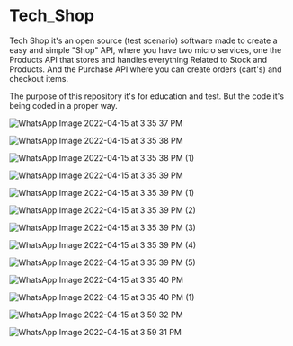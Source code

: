 # Tech_Shop

Tech Shop it's an open source (test scenario) software made to create a easy and simple "Shop" API, where you have two micro services, one the Products API that stores and handles everything Related to Stock and Products. And the Purchase API where you can create orders (cart's) and checkout items.

The purpose of this repository it's for education and test. But the code it's being coded in a proper way.


![WhatsApp Image 2022-04-15 at 3 35 37 PM](https://user-images.githubusercontent.com/55663920/163577386-db9145ae-9425-49f0-a7f4-4ecabc893a9f.jpeg)

![WhatsApp Image 2022-04-15 at 3 35 38 PM](https://user-images.githubusercontent.com/55663920/163577429-49b8dbe9-c434-413e-9c57-1b43f15cd6de.jpeg)

![WhatsApp Image 2022-04-15 at 3 35 38 PM (1)](https://user-images.githubusercontent.com/55663920/163577463-31ece16d-7819-4618-94d4-0330cb905a4c.jpeg)

![WhatsApp Image 2022-04-15 at 3 35 39 PM](https://user-images.githubusercontent.com/55663920/163577480-99aebeae-de6f-4026-8470-62c8e4290409.jpeg)

![WhatsApp Image 2022-04-15 at 3 35 39 PM (1)](https://user-images.githubusercontent.com/55663920/163577500-2ccd4801-3b6e-48ad-9e8c-53856c97d95f.jpeg)

![WhatsApp Image 2022-04-15 at 3 35 39 PM (2)](https://user-images.githubusercontent.com/55663920/163577514-9a66ccc3-a16f-4f8e-90cd-81d634a7d431.jpeg)

![WhatsApp Image 2022-04-15 at 3 35 39 PM (3)](https://user-images.githubusercontent.com/55663920/163577525-0cff1027-d70e-4af7-9c7d-89706bf9f3e1.jpeg)

![WhatsApp Image 2022-04-15 at 3 35 39 PM (4)](https://user-images.githubusercontent.com/55663920/163577533-8ca8fec4-75a0-42ab-868f-a8215b333e28.jpeg)

![WhatsApp Image 2022-04-15 at 3 35 39 PM (5)](https://user-images.githubusercontent.com/55663920/163577547-37e5b4e3-abcd-491d-8b3c-4366319e7196.jpeg)

![WhatsApp Image 2022-04-15 at 3 35 40 PM](https://user-images.githubusercontent.com/55663920/163577572-8bd30f6f-bc38-4bef-aff3-3444ca4ff25f.jpeg)

![WhatsApp Image 2022-04-15 at 3 35 40 PM (1)](https://user-images.githubusercontent.com/55663920/163577605-f487d097-2dfc-41df-b934-7e4879648286.jpeg)

![WhatsApp Image 2022-04-15 at 3 59 32 PM](https://user-images.githubusercontent.com/55663920/163579953-c4f3d7f2-edc2-4b26-b026-c2a0aca8bdba.jpeg)

![WhatsApp Image 2022-04-15 at 3 59 31 PM](https://user-images.githubusercontent.com/55663920/163579961-6ff0e443-4e68-45dc-bf7f-3d9af11e0228.jpeg)
